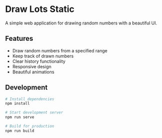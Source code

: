 # Draw Lots Static

A simple web application for drawing random numbers with a beautiful UI.

## Features

- Draw random numbers from a specified range
- Keep track of drawn numbers
- Clear history functionality
- Responsive design
- Beautiful animations

## Development

```bash
# Install dependencies
npm install

# Start development server
npm run serve

# Build for production
npm run build
```
